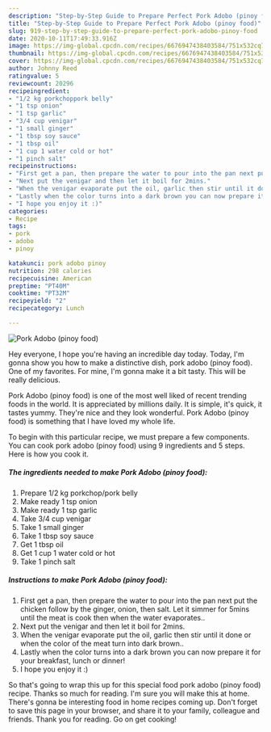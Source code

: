 ```yaml
---
description: "Step-by-Step Guide to Prepare Perfect Pork Adobo (pinoy food)"
title: "Step-by-Step Guide to Prepare Perfect Pork Adobo (pinoy food)"
slug: 919-step-by-step-guide-to-prepare-perfect-pork-adobo-pinoy-food
date: 2020-10-11T17:49:33.916Z
image: https://img-global.cpcdn.com/recipes/6676947438403584/751x532cq70/pork-adobo-pinoy-food-recipe-main-photo.jpg
thumbnail: https://img-global.cpcdn.com/recipes/6676947438403584/751x532cq70/pork-adobo-pinoy-food-recipe-main-photo.jpg
cover: https://img-global.cpcdn.com/recipes/6676947438403584/751x532cq70/pork-adobo-pinoy-food-recipe-main-photo.jpg
author: Johnny Reed
ratingvalue: 5
reviewcount: 20296
recipeingredient:
- "1/2 kg porkchoppork belly"
- "1 tsp onion"
- "1 tsp garlic"
- "3/4 cup venigar"
- "1 small ginger"
- "1 tbsp soy sauce"
- "1 tbsp oil"
- "1 cup 1 water cold or hot"
- "1 pinch salt"
recipeinstructions:
- "First get a pan, then prepare the water to pour into the pan next put the chicken follow by the ginger, onion, then salt. Let it simmer for 5mins until the meat is cook then when the water evaporates.."
- "Next put the venigar and then let it boil for 2mins."
- "When the venigar evaporate put the oil, garlic then stir until it done or when the color of the meat turn into dark brown.."
- "Lastly when the color turns into a dark brown you can now prepare it for your breakfast, lunch or dinner!"
- "I hope you enjoy it :)"
categories:
- Recipe
tags:
- pork
- adobo
- pinoy

katakunci: pork adobo pinoy 
nutrition: 298 calories
recipecuisine: American
preptime: "PT40M"
cooktime: "PT32M"
recipeyield: "2"
recipecategory: Lunch

---
```



![Pork Adobo (pinoy food)](https://img-global.cpcdn.com/recipes/6676947438403584/751x532cq70/pork-adobo-pinoy-food-recipe-main-photo.jpg)

Hey everyone, I hope you're having an incredible day today. Today, I'm gonna show you how to make a distinctive dish, pork adobo (pinoy food). One of my favorites. For mine, I'm gonna make it a bit tasty. This will be really delicious.



Pork Adobo (pinoy food) is one of the most well liked of recent trending foods in the world. It is appreciated by millions daily. It is simple, it's quick, it tastes yummy. They're nice and they look wonderful. Pork Adobo (pinoy food) is something that I have loved my whole life.


To begin with this particular recipe, we must prepare a few components. You can cook pork adobo (pinoy food) using 9 ingredients and 5 steps. Here is how you cook it.

<!--inarticleads1-->

##### The ingredients needed to make Pork Adobo (pinoy food):

1. Prepare 1/2 kg porkchop/pork belly
1. Make ready 1 tsp onion
1. Make ready 1 tsp garlic
1. Take 3/4 cup venigar
1. Take 1 small ginger
1. Take 1 tbsp soy sauce
1. Get 1 tbsp oil
1. Get 1 cup 1 water cold or hot
1. Take 1 pinch salt




<!--inarticleads2-->

##### Instructions to make Pork Adobo (pinoy food):

1. First get a pan, then prepare the water to pour into the pan next put the chicken follow by the ginger, onion, then salt. Let it simmer for 5mins until the meat is cook then when the water evaporates..
1. Next put the venigar and then let it boil for 2mins.
1. When the venigar evaporate put the oil, garlic then stir until it done or when the color of the meat turn into dark brown..
1. Lastly when the color turns into a dark brown you can now prepare it for your breakfast, lunch or dinner!
1. I hope you enjoy it :)




So that's going to wrap this up for this special food pork adobo (pinoy food) recipe. Thanks so much for reading. I'm sure you will make this at home. There's gonna be interesting food in home recipes coming up. Don't forget to save this page in your browser, and share it to your family, colleague and friends. Thank you for reading. Go on get cooking!
